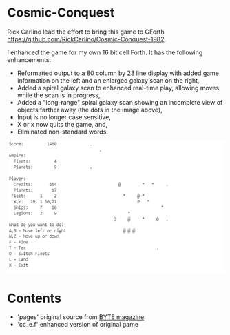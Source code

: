 # Cosmic-Conquest

Rick Carlino lead the effort to bring this game to GForth https://github.com/RickCarlino/Cosmic-Conquest-1982.

I enhanced the game for my own 16 bit cell Forth.  It has the following enhancements:

* Reformatted output to a 80 column by 23 line display with added game information on the left and an enlarged galaxy scan on the right,
* Added a spiral galaxy scan to enhanced real-time play, allowing moves while the scan is in progress,
* Added a "long-range" spiral galaxy scan showing an incomplete view of objects farther away (the dots in the image above),
* Input is no longer case sensitive,
* X or x now quits the game, and,
* Eliminated non-standard words.

![Screenshot of gameplay](screenshot.png)

# Contents
 
* 'pages' original source from [BYTE magazine](https://archive.org/details/byte-magazine-1982-12/page/n131/mode/1up?q=cosmic+conquest)
* 'cc_e.f' enhanced version of original game
